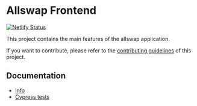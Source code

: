 # Allswap Frontend

[![Netlify Status](https://api.netlify.com/api/v1/badges/eced2a65-ac26-4c2a-acce-4f5b2c218971/deploy-status)](https://app.netlify.com/sites/all-beta/deploys)

This project contains the main features of the allswap application.

If you want to contribute, please refer to the [contributing guidelines](./CONTRIBUTING.md) of this project.

## Documentation

- [Info](doc/Info.md)
- [Cypress tests](doc/Cypress.md)

